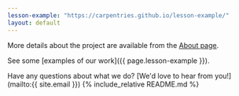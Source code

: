 ```yaml
---
lesson-example: "https://carpentries.github.io/lesson-example/"
layout: default
---
```


More details about the project are available from the [About page](about).

See some [examples of our work]({{ page.lesson-example }}).

Have any questions about what we do? [We'd love to hear from you!](mailto:{{ site.email }})
{% include_relative README.md %}


